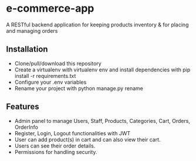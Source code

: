 # e-commerce-app

A RESTful backend application for keeping products inventory & for placing and managing orders

## Installation

- Clone/pull/download this repository
- Create a virtualenv with virtualenv env and install dependencies with pip install -r requirements.txt
- Configure your .env variables
- Rename your project with python manage.py rename <yourprojectname> <newprojectname>
    
## Features

- Admin panel to manage Users, Staff, Products, Categories, Cart, Orders, OrderInfo
- Register, Login, Logout functionalities with JWT 
- User can add product(s) in cart and can also view their cart.
- Users can see their order details.
- Permissions for handling security.
